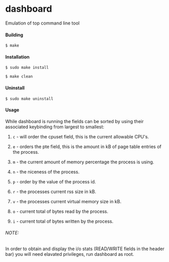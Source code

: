 dashboard
=========

Emulation of top command line tool

#### Building

    $ make

#### Installation

    $ sudo make install

    $ make clean

#### Uninstall

    $ sudo make uninstall

#### Usage

While dashboard is running the fields can be sorted by using their associated 
keybinding from largest to smallest:

1. `c` - will order the cpuset field, this is the current allowable CPU's.

2. `e` - orders the pte field, this is the amount in kB of page table entries 
         of the process.

3. `m` - the current amount of memory percentage the process is using.

4. `n` - the niceness of the process.

5. `p` - order by the value of the process id.

6. `r` - the processes current rss size in kB.

7. `v` - the processes current virtual memory size in kB. 

8. `o` - current total of bytes read by the process.

9. `i` - current total of bytes written by the process.

###### NOTE:  

In order to obtain and display the i/o stats (READ/WRITE fields in the header 
bar) you will need elavated privileges, run dashboard as root.
